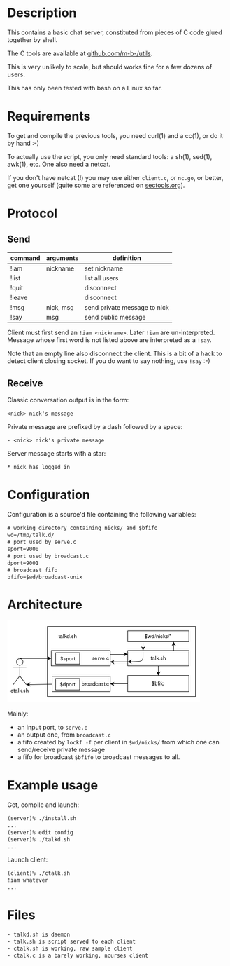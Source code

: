 # Description
This contains a basic chat server, constituted from
pieces of C code glued together by shell.

The C tools are available at
[github.com/m-b-/utils](https://github.com/m-b-/utils/).

This is very unlikely to scale, but should works fine for
a few dozens of users.

This has only been tested with bash on a Linux so far.

# Requirements
To get and compile the previous tools, you need curl(1)
and a cc(1), or do it by hand :-)

To actually use the script, you only need standard tools:
a sh(1), sed(1), awk(1), etc. One also need a netcat.

If you don't have netcat (!) you may use either `client.c`,
or `nc.go`, or better, get one yourself (quite some are
referenced on [sectools.org](http://sectools.org/tool/netcat/)).

# Protocol
## Send
| command | arguments | definition                   |
|---------|-----------|------------------------------|
| !iam    | nickname  | set nickname                 |
| !list   |           | list all users               |
| !quit   |           | disconnect                   |
| !leave  |           | disconnect                   |
| !msg    | nick, msg | send private message to nick |
| !say    | msg       | send public message          |

Client must first send an `!iam <nickname>`. Later
`!iam` are un-interpreted. Message whose first word
is not listed above are interpreted as a `!say`.

Note that an empty line also disconnect the client. This
is a bit of a hack to detect client closing socket. If
you do want to say nothing, use `!say` :-)

## Receive
Classic conversation output is in the form:

	<nick> nick's message

Private message are prefixed by a dash followed
by a space:

	- <nick> nick's private message

Server message starts with a star:

	* nick has logged in

# Configuration
Configuration is a source'd file containing the following
variables:

	# working directory containing nicks/ and $bfifo
	wd=/tmp/talk.d/
	# port used by serve.c
	sport=9000
	# port used by broadcast.c
	dport=9001
	# broadcast fifo
	bfifo=$wd/broadcast-unix

# Architecture
![architecture](arch.png)

Mainly:

- an input port, to `serve.c`
- an output one, from `broadcast.c`
- a fifo created by `lockf -f` per client in `$wd/nicks/` from which
one can send/receive private message
- a fifo for broadcast `$bfifo` to broadcast messages
to all.

# Example usage

Get, compile and launch:

	(server)% ./install.sh
	...
	(server)% edit config
	(server)% ./talkd.sh
	...

Launch client:

	(client)% ./ctalk.sh
	!iam whatever
	...

# Files

	- talkd.sh is daemon
	- talk.sh is script served to each client
	- ctalk.sh is working, raw sample client
	- ctalk.c is a barely working, ncurses client
